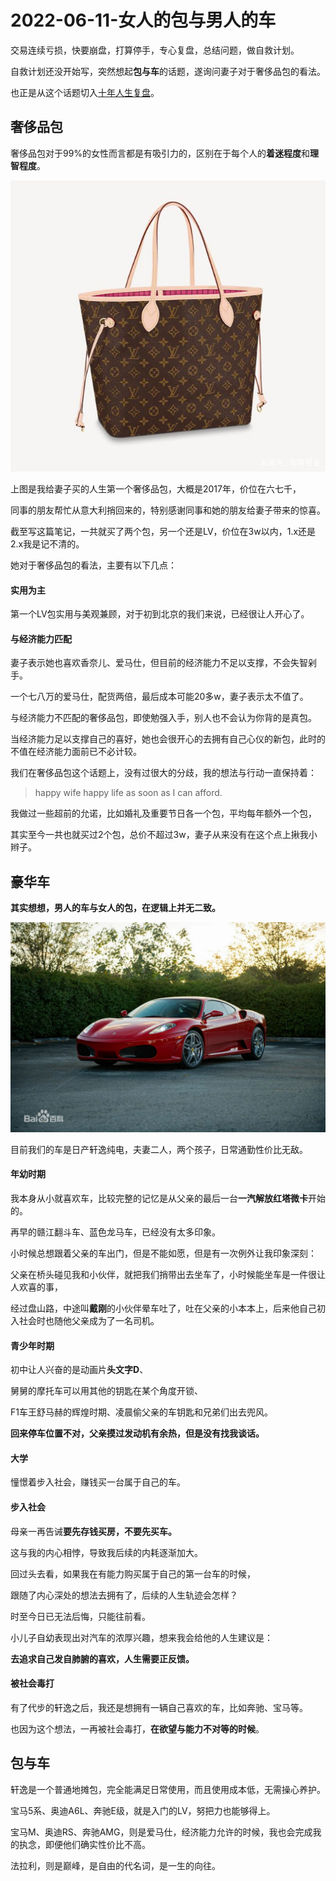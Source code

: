 # 2022-06-11-女人的包与男人的车

交易连续亏损，快要崩盘，打算停手，专心复盘，总结问题，做自救计划。

自救计划还没开始写，突然想起**包与车**的话题，遂询问妻子对于奢侈品包的看法。

也正是从这个话题切入[十年人生复盘](2022-06-11-十年人生复盘.md)。

## 奢侈品包

奢侈品包对于99%的女性而言都是有吸引力的，区别在于每个人的**着迷程度**和**理智程度**。

![img](resource/2022-06-11-first-LV.jpeg)

上图是我给妻子买的人生第一个奢侈品包，大概是2017年，价位在六七千，

同事的朋友帮忙从意大利捎回来的，特别感谢同事和她的朋友给妻子带来的惊喜。

截至写这篇笔记，一共就买了两个包，另一个还是LV，价位在3w以内，1.x还是2.x我是记不清的。

她对于奢侈品包的看法，主要有以下几点：

#### 实用为主

第一个LV包实用与美观兼顾，对于初到北京的我们来说，已经很让人开心了。

#### 与经济能力匹配

妻子表示她也喜欢香奈儿、爱马仕，但目前的经济能力不足以支撑，不会失智剁手。

一个七八万的爱马仕，配货两倍，最后成本可能20多w，妻子表示太不值了。

与经济能力不匹配的奢侈品包，即使勉强入手，别人也不会认为你背的是真包。

当经济能力足以支撑自己的喜好，她也会很开心的去拥有自己心仪的新包，此时的不值在经济能力面前已不必计较。

我们在奢侈品包这个话题上，没有过很大的分歧，我的想法与行动一直保持着：

> happy wife happy life as soon as I can afford.

我做过一些超前的允诺，比如婚礼及重要节日各一个包，平均每年额外一个包，

其实至今一共也就买过2个包，总价不超过3w，妻子从来没有在这个点上揪我小辫子。

## 豪华车

**其实想想，男人的车与女人的包，在逻辑上并无二致。**

![img](resource/2022-06-11-F430.webp)

目前我们的车是日产轩逸纯电，夫妻二人，两个孩子，日常通勤性价比无敌。

#### 年幼时期

我本身从小就喜欢车，比较完整的记忆是从父亲的最后一台**一汽解放红塔微卡**开始的。

再早的赣江翻斗车、蓝色龙马车，已经没有太多印象。

小时候总想跟着父亲的车出门，但是不能如愿，但是有一次例外让我印象深刻：

父亲在桥头碰见我和小伙伴，就把我们捎带出去坐车了，小时候能坐车是一件很让人欢喜的事，

经过盘山路，中途叫**戴刚**的小伙伴晕车吐了，吐在父亲的小本本上，后来他自己初入社会时也随他父亲成为了一名司机。

#### 青少年时期

初中让人兴奋的是动画片**头文字D**、

舅舅的摩托车可以用其他的钥匙在某个角度开锁、

F1车王舒马赫的辉煌时期、凌晨偷父亲的车钥匙和兄弟们出去兜风。

**回来停车位置不对，父亲摸过发动机有余热，但是没有找我谈话。**

#### 大学

憧憬着步入社会，赚钱买一台属于自己的车。

#### 步入社会

母亲一再告诫**要先存钱买房，不要先买车。**

这与我的内心相悖，导致我后续的内耗逐渐加大。

回过头去看，如果我在有能力购买属于自己的第一台车的时候，

跟随了内心深处的想法去拥有了，后续的人生轨迹会怎样？

时至今日已无法后悔，只能往前看。

小儿子自幼表现出对汽车的浓厚兴趣，想来我会给他的人生建议是：

**去追求自己发自肺腑的喜欢，人生需要正反馈。**

#### 被社会毒打

有了代步的轩逸之后，我还是想拥有一辆自己喜欢的车，比如奔驰、宝马等。

也因为这个想法，一再被社会毒打，**在欲望与能力不对等的时候**。

## 包与车

轩逸是一个普通地摊包，完全能满足日常使用，而且使用成本低，无需操心养护。

宝马5系、奥迪A6L、奔驰E级，就是入门的LV，努把力也能够得上。

宝马M、奥迪RS、奔驰AMG，则是爱马仕，经济能力允许的时候，我也会完成我的执念，即便他们确实性价比不高。

法拉利，则是巅峰，是自由的代名词，是一生的向往。